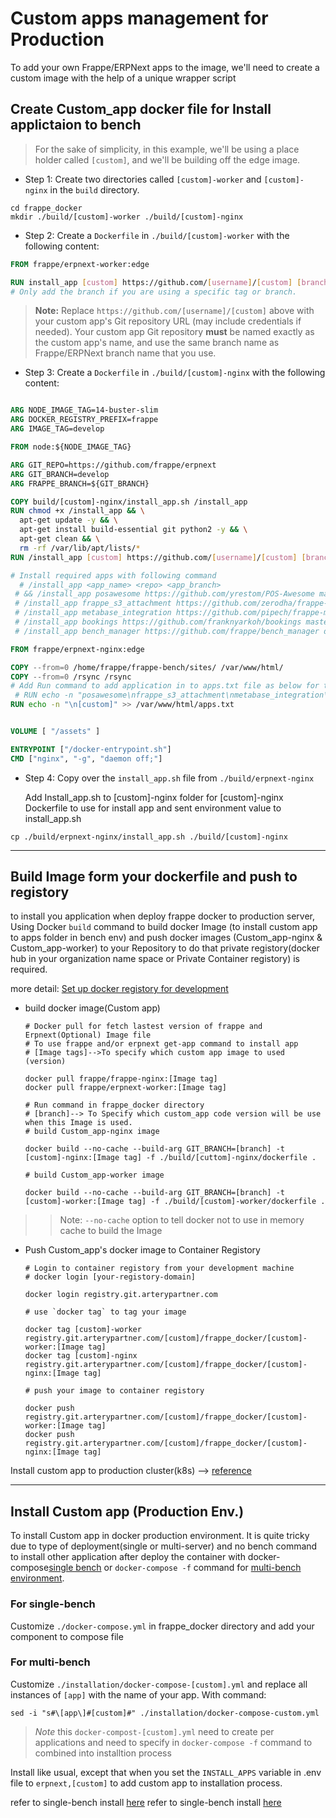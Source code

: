 # Custom apps management for Production

To add your own Frappe/ERPNext apps to the image, we'll need to create a custom image with the help of a unique wrapper script

## Create Custom_app docker file for Install applictaion to bench

> For the sake of simplicity, in this example, we'll be using a place holder called `[custom]`, and we'll be building off the edge image.

- Step 1: Create two directories called `[custom]-worker` and `[custom]-nginx` in the `build` directory.

```shell
cd frappe_docker
mkdir ./build/[custom]-worker ./build/[custom]-nginx
```

- Step 2: Create a `Dockerfile` in `./build/[custom]-worker` with the following content:

```Dockerfile
FROM frappe/erpnext-worker:edge

RUN install_app [custom] https://github.com/[username]/[custom] [branch]
# Only add the branch if you are using a specific tag or branch.
```

>**Note:** Replace `https://github.com/[username]/[custom]` above with your custom app's Git repository URL (may include credentials if needed). Your custom app Git repository **must** be named exactly as the custom app's name, and use the same branch name as Frappe/ERPNext branch name that you use.

- Step 3: Create a `Dockerfile` in `./build/[custom]-nginx` with the following content:

```Dockerfile

ARG NODE_IMAGE_TAG=14-buster-slim
ARG DOCKER_REGISTRY_PREFIX=frappe
ARG IMAGE_TAG=develop

FROM node:${NODE_IMAGE_TAG}

ARG GIT_REPO=https://github.com/frappe/erpnext
ARG GIT_BRANCH=develop
ARG FRAPPE_BRANCH=${GIT_BRANCH}

COPY build/[custom]-nginx/install_app.sh /install_app
RUN chmod +x /install_app && \
  apt-get update -y && \
  apt-get install build-essential git python2 -y && \
  apt-get clean && \
  rm -rf /var/lib/apt/lists/*
RUN /install_app [custom] https://github.com/[username]/[custom] [branch]

# Install required apps with following command
  # /install_app <app_name> <repo> <app_branch>
 # && /install_app posawesome https://github.com/yrestom/POS-Awesome master && \
 # /install_app frappe_s3_attachment https://github.com/zerodha/frappe-attachments-s3 master && \
 # /install_app metabase_integration https://github.com/pipech/frappe-metabase master && \
 # /install_app bookings https://github.com/franknyarkoh/bookings master && \
 # /install_app bench_manager https://github.com/frappe/bench_manager develop

FROM frappe/erpnext-nginx:edge

COPY --from=0 /home/frappe/frappe-bench/sites/ /var/www/html/
COPY --from=0 /rsync /rsync
# Add Run command to add application in to apps.txt file as below for the need of more require app to install
 # RUN echo -n "posawesome\nfrappe_s3_attachment\nmetabase_integration\nbookings\nbench_manager" >> /var/www/html/apps.txt
RUN echo -n "\n[custom]" >> /var/www/html/apps.txt


VOLUME [ "/assets" ]

ENTRYPOINT ["/docker-entrypoint.sh"]
CMD ["nginx", "-g", "daemon off;"]
```

- Step 4: Copy over the `install_app.sh` file from `./build/erpnext-nginx`

    Add Install_app.sh to [custom]-nginx folder for [custom]-nginx Dockerfile to use for install app and sent environment value to install_app.sh

```shell
cp ./build/erpnext-nginx/install_app.sh ./build/[custom]-nginx
```

-----

## Build Image form your dockerfile and push to registory

to install you application when deploy frappe docker to production server, Using Docker `build` command to build docker Image (to install custom app to apps folder in bench env) and push docker images (Custom_app-nginx & Custom_app-worker) to your Repository to do that private registory(docker hub in your organization name space or Private Container registory) is required.

more detail: [Set up docker registory for development](https://docs.docker.com/registry/)

- build docker image(Custom app)

    ```shell
    # Docker pull for fetch lastest version of frappe and Erpnext(Optional) Image file
    # To use frappe and/or erpnext get-app command to install app
    # [Image tags]-->To specify which custom app image to used (version)

    docker pull frappe/frappe-nginx:[Image tag]
    docker pull frappe/erpnext-worker:[Image tag]

    # Run command in frappe_docker directory
    # [branch]--> To Specify which custom_app code version will be use when this Image is used.
    # build Custom_app-nginx image

    docker build --no-cache --build-arg GIT_BRANCH=[branch] -t [custom]-nginx:[Image tag] -f ./build/[cuttom]-nginx/dockerfile .

    # build Custom_app-worker image

    docker build --no-cache --build-arg GIT_BRANCH=[branch] -t [custom]-worker:[Image tag] -f ./build/[custom]-worker/dockerfile .
    ```

>> Note: `--no-cache` option to tell docker not to use in memory cache to build the Image

- Push Custom_app's docker image to Container Registory

    ```shell
    # Login to container registory from your development machine
    # docker login [your-registory-domain]

    docker login registry.git.arterypartner.com
    
    # use `docker tag` to tag your image
    
    docker tag [custom]-worker registry.git.arterypartner.com/[custom]/frappe_docker/[custom]-worker:[Image tag]
    docker tag [custom]-nginx registry.git.arterypartner.com/[custom]/frappe_docker/[custom]-nginx:[Image tag]
    
    # push your image to container registory
    
    docker push registry.git.arterypartner.com/[custom]/frappe_docker/[custom]-worker:[Image tag]
    docker push registry.git.arterypartner.com/[custom]/frappe_docker/[custom]-nginx:[Image tag]
    ```

Install custom app to production cluster(k8s) --> [reference](https://about.lovia.life/docs/infrastructure/erpnext/developing-custom-apps/)

-----

## Install Custom app (Production Env.)

To install Custom app in docker production environment. It is quite tricky due to type of deployment(single or multi-server) and no bench command to install other application after deploy the container with docker-compose[single bench](./single-bench.md) or `docker-compose -f` command for [multi-bench environment](./multi-bench.md).

### For single-bench

Customize `./docker-compose.yml` in frappe_docker directory and add your component to compose file

### For multi-bench

Customize `./installation/docker-compose-[custom].yml`  and replace all instances of `[app]` with the name of your app. With command:

```shell
sed -i "s#\[app\]#[custom]#" ./installation/docker-compose-custom.yml
```

>*Note* this `docker-compost-[custom].yml` need to create per applications and need to specify in `docker-compose -f` command to combined into installtion process

Install like usual, except that when you set the `INSTALL_APPS` variable in .env file to `erpnext,[custom]` to add custom app to installation process.

refer to single-bench install [here](./single-bench.md)
refer to single-bench install [here](./multi-bench.md)
